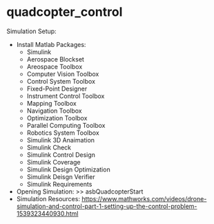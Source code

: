 # quadcopter_control

Simulation Setup:

* Install Matlab Packages:
    - Simulink
    - Aerospace Blockset
    - Areospace Toolbox
    - Computer Vision Toolbox
    - Control System Toolbox
    - Fixed-Point Designer
    - Instrument Control Toolbox
    - Mapping Toolbox
    - Navigation Toolbox
    - Optimization Toolbox
    - Parallel Computing Toolbox
    - Robotics System Toolbox
    - Simulink 3D Anaimation
    - Simulink Check
    - Simulink Control Design
    - Simulink Coverage
    - Simulink Design Optimization
    - Simulink Deisgn Verifier
    - Simulink Requirements
* Opening Simulation:
    \>> asbQuadcopterStart
* Simulation Resources:
    https://www.mathworks.com/videos/drone-simulation-and-control-part-1-setting-up-the-control-problem-1539323440930.html